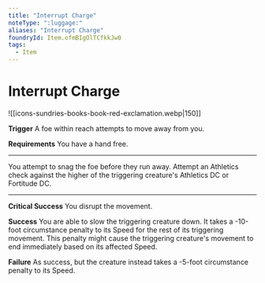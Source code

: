 ```yaml
---
title: "Interrupt Charge"
noteType: ":luggage:"
aliases: "Interrupt Charge"
foundryId: Item.ofmBIgOlTCfkkJw0
tags:
  - Item
---
```


# Interrupt Charge
![[icons-sundries-books-book-red-exclamation.webp|150]]

**Trigger** A foe within reach attempts to move away from you.

**Requirements** You have a hand free.

* * *

You attempt to snag the foe before they run away. Attempt an Athletics check against the higher of the triggering creature's Athletics DC or Fortitude DC.

* * *

**Critical Success** You disrupt the movement.

**Success** You are able to slow the triggering creature down. It takes a -10-foot circumstance penalty to its Speed for the rest of its triggering movement. This penalty might cause the triggering creature's movement to end immediately based on its affected Speed.

**Failure** As success, but the creature instead takes a -5-foot circumstance penalty to its Speed.
